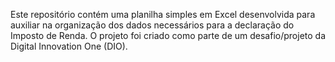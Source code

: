 Este repositório contém uma planilha simples em Excel desenvolvida para auxiliar na organização dos dados necessários para a declaração do Imposto de Renda. O projeto foi criado como parte de um desafio/projeto da Digital Innovation One (DIO).
